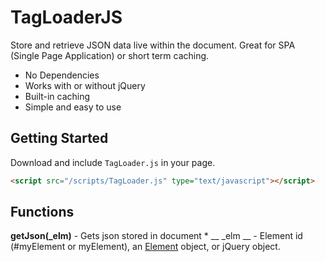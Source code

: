 # TagLoaderJS
Store and retrieve JSON data live within the document. Great for SPA (Single Page Application) or short term caching.

* No Dependencies
* Works with or without jQuery
* Built-in caching
* Simple and easy to use

## Getting Started
Download and include `TagLoader.js` in your page.

```html
<script src="/scripts/TagLoader.js" type="text/javascript"></script>
```

## Functions

**getJson(_elm)** - Gets json stored in document
	* __ _elm __ - Element id (#myElement or myElement), an [Element](https://developer.mozilla.org/en-US/docs/Web/API/Element) object, or jQuery object.